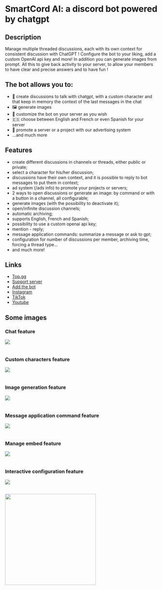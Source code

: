 # SmartCord AI: a discord bot powered by chatgpt

## Description
Manage multiple threaded discussions, each with its own context for consistent discussion with ChatGPT ! Configure the bot to your liking, add a custom OpenAI api key and more! In addition you can generate images from prompt. All this to give back activity to your server, to allow your members to have clear and precise answers and to have fun !

## The bot allows you to:
- 💬 create discussions to talk with chatgpt, with a custom character and that keep in memory the context of the last messages in the chat
- 🖼️ generate images
- 🎨 customize the bot on your server as you wish
- 🇪🇸 choose between English and French or even Spanish for your server
- 🚀 promote a server or a project with our advertising system
- ...and much more

## Features
- create different discussions in channels or threads, either public or private;
- select a character for his/her discussion;
- discussions have their own context, and it is possible to reply to bot messages to put them in context;
- ad system (/ads info) to promote your projects or servers;
- 2 ways to open discussions or generate an image: by command or with a button in a channel, all configurable;
- generate images (with the possibility to deactivate it);
- open/infinite discussion channels;
- automatic archiving;
- supports English, French and Spanish;
- possibility to use a custom openai api key;
- mention - reply;
- message application commands: summarize a message or ask to gpt;
- configuration for number of discussions per member, archiving time, forcing a thread type...
- and much more!

## Links
- [Top.gg](https://top.gg/bot/1058008641959112796)
- [Support server](https://discord.com/invite/u8ehamrEea)
- [Add the bot](https://discord.com/oauth2/authorize?client_id=1058008641959112796&permissions=395137379344&scope=bot%20applications.commands)
- [Instagram](https://www.instagram.com/smartcord.ai)
- [TikTok](https://www.tiktok.com/@smartcord.ai)
- [Youtube](https://www.youtube.com/@smartcordai)

## Some images
### Chat feature<br/>
<img src="https://cdn.baramex.me/smartcord/chat feature.png"/><br/><br/>

### Custom characters feature<br/>
<img src="https://cdn.baramex.me/smartcord/custom_character_feature.png"/><br/><br/>

### Image generation feature<br/>
<img src="https://cdn.baramex.me/smartcord/image generation feature.png"/><br/><br/>

### Message application command feature<br/>
<img src="https://cdn.baramex.me/smartcord/app command message feature.png"/><br/><br/>

### Manage embed feature<br/>
<img src="https://cdn.baramex.me/smartcord/manage embed feature.png"/><br/><br/>

### Interactive configuration feature<br/>
<img src="https://cdn.baramex.me/smartcord/interactive configuration feature.png"/><br/><br/>

<img src="https://cdn.baramex.me/discord/openai_gpt-3_bot.gif" width="300" />

